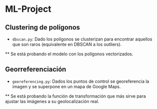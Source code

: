 # ML-Project

## Clustering de polígonos

- `dbscan.py`: Dado los polígonos se clusterizan para encontrar aquellos que son raros (equivalente en DBSCAN a los outliers).

** Se está probando el modelo con los polígonos vectorizados. 

## Georreferenciación

- `georeferencing.py`: Dados los puntos de control se georeferencia la imagen y se superpone en un mapa de Google Maps.

** Se está probando la función de transformación que más sirve para ajustar las imágenes a su geolocalización real.